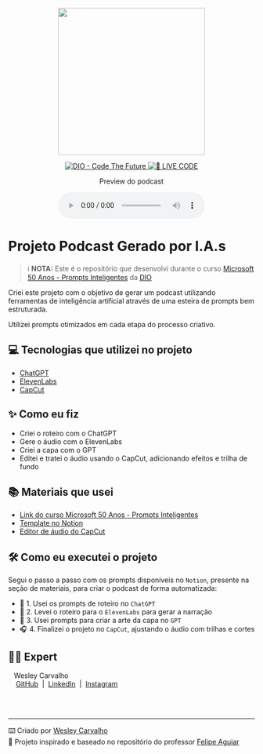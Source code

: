 <p align="center">
<img 
    src="./assets/assets/robo-comentarista.png"
    width="300"
/>
</p>

<p align="center">
<a href="https://dio.me/">
    <img 
        src="https://img.shields.io/badge/DIO-Code_The_Future-28DA77?logo=youtube" 
        alt="DIO - Code The Future">
</a>
<a href="https://dio.me/">
<img 
    src="https://img.shields.io/badge/🔴_LIVE_CODE-FF5E72" 
    alt="🔴 LIVE CODE">
</a>
</p>

<p align="center">
    Preview do podcast
</p>

<div align="center">
    <audio src="output/podcast_editado.MP3" controls title="Podcast editado"></audio>
</div>

# Projeto Podcast Gerado por I.A.s

> ℹ️ **NOTA:** Este é o repositório que desenvolvi durante o curso [Microsoft 50 Anos - Prompts Inteligentes](https://web.dio.me/track/microsoft-50-anos-prompts-inteligentes) da [DIO](https://dio.me)

Criei este projeto com o objetivo de gerar um podcast utilizando ferramentas de inteligência artificial através de uma esteira de prompts bem estruturada.

Utilizei prompts otimizados em cada etapa do processo criativo.

## 💻 Tecnologias que utilizei no projeto

- [ChatGPT](https://chat.openai.com/)  
- [ElevenLabs](https://beta.elevenlabs.io/)  
- [CapCut](https://www.capcut.com/pt-br/)

## ✨ Como eu fiz

- Criei o roteiro com o ChatGPT  
- Gere o áudio com o ElevenLabs  
- Criei a capa com o GPT  
- Editei e tratei o áudio usando o CapCut, adicionando efeitos e trilha de fundo

## 📚 Materiais que usei

- [Link do curso Microsoft 50 Anos - Prompts Inteligentes](https://web.dio.me/track/microsoft-50-anos-prompts-inteligentes)  
- [Template no Notion](https://helpful-jump-17b.notion.site/PAS-Podcast-AI-Studio-210489e15d7a4a73b743bb159e45d06f?pvs=4)  
- [Editor de áudio do CapCut](https://www.capcut.com/editor?from_page=landing_page&__action_from=picture_V%C3%ADdeos%20profissionais%20em%20minutos,%20n%C3%A3o%20em%20horas.)

## 🛠️ Como eu executei o projeto

Segui o passo a passo com os prompts disponíveis no `Notion`, presente na seção de materiais, para criar o podcast de forma automatizada:

- 🤖 1. Usei os prompts de roteiro no `ChatGPT`  
- 🤖 2. Levei o roteiro para o `ElevenLabs` para gerar a narração  
- 🤖 3. Usei prompts para criar a arte da capa no `GPT`  
- 🎧 4. Finalizei o projeto no `CapCut`, ajustando o áudio com trilhas e cortes

## 👨‍💻 Expert

<p>
    <p>&nbsp;&nbsp;&nbsp;Wesley Carvalho<br>
    &nbsp;&nbsp;&nbsp;
    <a href="https://github.com/wesleycarvalhopereira">GitHub</a>
    &nbsp;|&nbsp;
    <a href="https://www.linkedin.com/in/wesley-carvalho/">LinkedIn</a>
    &nbsp;|&nbsp;
    <a href="https://www.instagram.com/wgold_/">Instagram</a>
    </p>
</p>

<br/><br/>

---

⌨️ Criado por [Wesley Carvalho](https://github.com/wesleycarvalhopereira)  
🧠 Projeto inspirado e baseado no repositório do professor [Felipe Aguiar](https://github.com/felipeAguiarCode)
